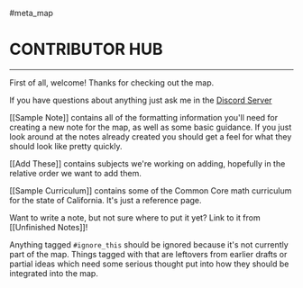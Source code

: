 #meta_map
# CONTRIBUTOR HUB
---
First of all, welcome! Thanks for checking out the map.

If you have questions about anything just ask me in the [Discord Server](https://discord.gg/dvW2HzBCMG)

[[Sample Note]] contains all of the formatting information you'll need for creating a new note for the map, as well as some basic guidance. If you just look around at the notes already created you should get a feel for what they should look like pretty quickly.

[[Add These]] contains subjects we're working on adding, hopefully in the relative order we want to add them. 

[[Sample Curriculum]] contains some of the Common Core math curriculum for the state of California. It's just a reference page.

Want to write a note, but not sure where to put it yet? Link to it from [[Unfinished Notes]]!

Anything tagged `#ignore_this` should be ignored because it's not currently part of the map. Things tagged with that are leftovers from earlier drafts or partial ideas which need some serious thought put into how they should be integrated into the map.